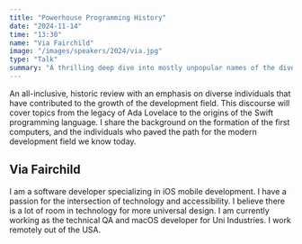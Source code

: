 ```yaml
---
title: "Powerhouse Programming History"
date: "2024-11-14"
time: "13:30"
name: "Via Fairchild"
image: "/images/speakers/2024/via.jpg"
type: "Talk"
summary: "A thrilling deep dive into mostly unpopular names of the diverse community and how they make our world, both coding and the technology of today possible!"
---
```


An all-inclusive, historic review with an emphasis on diverse individuals that have contributed to the growth of the development field. This discourse will cover topics from the legacy of Ada Lovelace to the origins of the Swift programming language. I share the background on the formation of the first computers, and the individuals who paved the path for the modern development field we know today.

## Via Fairchild

I am a software developer specializing in iOS mobile development. I have a passion for the intersection of technology and accessibility. I believe there is a lot of room in technology for more universal design. I am currently working as the technical QA and macOS developer for Uni Industries. I work remotely out of the USA.
